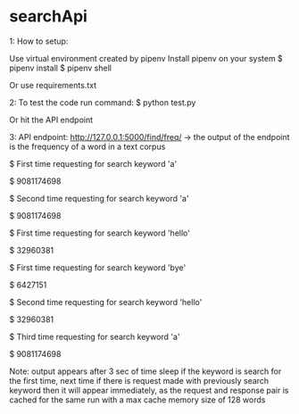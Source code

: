 # searchApi

1: How to setup:

Use virtual environment created by pipenv
Install pipenv on your system
$ pipenv install
$ pipenv shell

Or use requirements.txt

2: To test the code run command:
$ python test.py

Or hit the API endpoint

3: API endpoint:  http://127.0.0.1:5000/find/freq/<single word argument here> -> the output of the endpoint is the frequency of a word in a text corpus
  
$ First time requesting for search keyword 'a' 
  
$ 9081174698
  
$ Second time requesting for search keyword 'a' 
  
$ 9081174698
  
$ First time requesting for search keyword 'hello' 
  
$ 32960381
  
$ First time requesting for search keyword 'bye' 
  
$ 6427151
  
$ Second time requesting for search keyword 'hello' 
  
$ 32960381
  
$ Third time requesting for search keyword 'a' 
  
$ 9081174698

Note: output appears after 3 sec of time sleep if the keyword is search for the first time, next time if there is request made with previously search           keyword then it will appear immediately, as the request and response pair is cached for the same run with a max cache memory size of 128 words  
  
